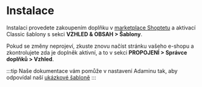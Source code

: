 # Instalace

Instalaci provedete zakoupením doplňku v [marketplace Shoptetu](https://doplnky.shoptet.cz/sablona-adamin) a aktivací Classic šablony s sekci <b>VZHLED & OBSAH > Šablony</b>. 

Pokud se změny neprojeví, zkuste znovu načíst stránku vašeho e-shopu a zkontrolujete zda je doplněk aktivní, a to v sekci <b>PROPOJENÍ > Správce doplňků > Vzhled</b>.


:::tip
Naše dokumentace vám pomůže v nastavení Adaminu tak, aby odpovídal naší [ukázkové šabloně](https://adamin.shoptetak.cz)
:::